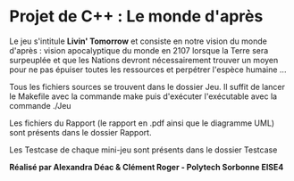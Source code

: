 # Projet de C++ : Le monde d'après

Le jeu s'intitule **Livin' Tomorrow** et consiste en notre vision du monde d'après : vision apocalyptique du monde en 2107 lorsque la Terre sera surpeuplée et que les Nations 
devront nécessairement trouver un moyen pour ne pas épuiser toutes les ressources et perpétrer l'espèce humaine ...

Tous les fichiers sources se trouvent dans le dossier Jeu.
Il suffit de lancer le Makefile avec la commande make puis d'exécuter l'exécutable avec la commande ./Jeu

Les fichiers du Rapport (le rapport en .pdf ainsi que le diagramme UML) sont présents dans le dossier Rapport.

Les Testcase de chaque mini-jeu sont présents dans le dossier Testcase

**Réalisé par Alexandra Déac & Clément Roger - Polytech Sorbonne EISE4**

